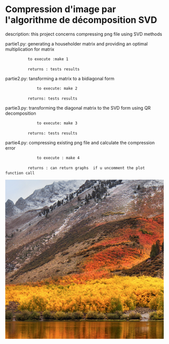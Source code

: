 # Compression d'image par l'algorithme de décomposition SVD

description: this project concerns compressing png file using  SVD methods



partie1.py: generating a householder matrix and providing an optimal multiplication for matrix

		      to execute :make 1

		      returns : tests results

partie2.py: tansforming a matrix to a bidiagonal form

	              to execute: make 2

		      returns: tests results

partie3.py: transforming the diagonal matrix to the SVD form  using QR decomposition

	              to execute: make 3

		      returns: tests results

partie4.py: compressing existing png file and calculate the compression error

	              to execute : make 4

		      returns : can return graphs  if u uncomment the plot function call 

![alt text](pp3.png)
